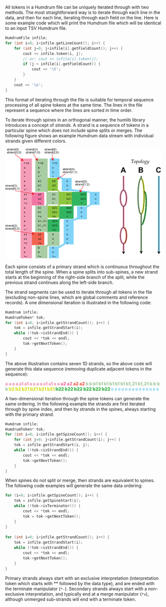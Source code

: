 

All tokens in a Humdrum file can be uniquely iterated through with two methods.
The most straightforward way is to iterate through each line in the data, 
and then for each line, iterating through each field on the line.  Here is some
example code which will print the Humdrum file which will be identical
to an input TSV Humdrum file.

```cpp
HumdrumFile infile;
for (int i=0; i<infile.getLineCount(); i++) {
	for (int j=0; j<infile[i].getFieldCount(); j++) {
		cout << infile.token(i, j);
		// or: cout << infile[i].token(j);
		if (j < infile[i].getFieldCount() {
			cout << '\t';
		}
	}
	cout << '\n';
}
```

This format of iterating through the file is suitable for temporal 
sequence processing of all spine tokens at the same time.  The lines
in the file represent a sequence where the lines are sorted in time order.

To iterate through spines in an orthogonal manner, the humlib
library introduces a concept of <i>strands</i>.  A strand is a
sequence of tokens in a particular spine which does not include
spine splits or merges.  The following figure shows an example
Humdrum data stream with individual strands given different 
colors.

![Strand example](strand.svg)


Each spine consists of a primary strand which is continuous
throughout the total length of the spine.  When a spine
splits into sub-spines, a new strand starts at the beginning
of the right-side branch of the split, while the previous
strand continues along the left-side branch.

The strand segments can be used to iterate through all 
tokens in the file (excluding non-spine lines, which
are global comments and reference records).  A one dimensional
iteration is illustrated in the following code:

```cpp
Humdrum infile;
HumdrumToken* tok;
for (int i=0; i<infile.getStrandCount(); i++) {
	tok = infile.getStrandStart(i);
	while (!tok->isStrandEnd()) {
		cout << *tok << endl;
		tok->getNextToken();
	}
}
```

The above illustration contains seven 1D strands, so the above code
will generate this data sequence (removing duplicate adjacent tokens in
the sequence):

<span style="font-weight:900">
<span style="color:#F59DB8">a a a a a1 a1 a a a a a1 a1 a a</span>
<span style="color:#F176A3">a2 a2 </span>
<span style="color:#F26451">a2 a2 </span>
<span style="color:#A8CCA3">b b b1 b1 b1 b1 b1 b1 b1,21 b1,21 b b b b </span>
<span style="color:#D7DF23">b2 b2 b21 b21 b21 b21</span>
<span style="color:#39B54A">b22 b22 b22 b22 b22 b22 </span>
<span style="color:#81D4F7">c c c c c c c c c c c c c c</span>
</span>

A two-dimensional iteration through the spine tokens can generate the same
ordering.  In the following example the strands are first iterated through
by spine index, and then by strands in the spines, always starting with
the primary strand.

```cpp
Humdrum infile;
HumdrumToken* tok;
for (int i=0; i<infile.getSpineCount(); i++) {
	for (int j=0; j<infile.getStrandCount(i); j++) {
	tok = infile.getStrandStart(i, j);
	while (!tok->isStrandEnd()) {
		cout << *tok << endl;
		tok->getNextToken();
	}
}
```

When spines do not split or merge, then strands are equivalent to
spines.  The following code examples will generate the same data
ordering:

```cpp
for (i=0; i<infile.getSpineCount(); i++) {
	tok = infile.getSpineStart(i);
	while (!tok->isTerminator()) {
		cout << *tok << endl;
		tok = tok->getNextToken();
	}
}

for (int i=0; i<infile.getStrandCount(); i++) {
	tok = infile.getStrandStart(i);
	while (!tok->isStrandEnd()) {
		cout << *tok << endl;
		tok->getNextToken();
	}
}
```

Primary strands always start with an exclusive interpretation (interpretation
token which starts with \*\* followed by the data type), and are ended with the
terminate manipulator (`*-`).  Secondary strands always start with a 
non-exclusive interpretation, and typically end at a merge manipulator
(`*v`), although unmerged sub-strands will end with a terminate token.




